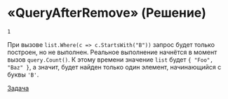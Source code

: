 # «QueryAfterRemove» (Решение)

```
1
```

При вызове `list.Where(c => c.StartsWith("B"))` запрос будет только построен, но не выполнен. Реальное выполнение начнётся в момент вызов `query.Count()`. К этому времени значение `list` будет `{ "Foo", "Baz" }`, а значит, будет найден только один элемент, начинающийся с буквы `'B'`.

[Задача](./QueryAfterRemove-P.md)